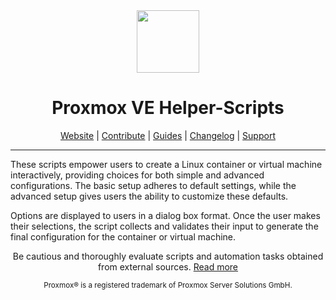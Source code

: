 <div align="center">
<img src="https://raw.githubusercontent.com/doctorfree/proxmox/main/misc/images/logo.png" height="100px" />
</div>
<h1 align="center">Proxmox VE Helper-Scripts</h1>

<p align="center">
  <a href="https://helper-scripts.com/">Website</a> | 
  <a href="https://github.com/doctorfree/proxmox/blob/main/.github/CONTRIBUTING.md">Contribute</a> |
  <a href="https://github.com/doctorfree/proxmox/blob/main/USER_SUBMITTED_GUIDES.md">Guides</a> |
  <a href="https://github.com/doctorfree/proxmox/blob/main/CHANGELOG.md">Changelog</a> |
  <a href="https://ko-fi.com/D1D7EP4GF">Support</a>
</p>

---

These scripts empower users to create a Linux container or virtual machine interactively, providing choices for both simple and advanced configurations. The basic setup adheres to default settings, while the advanced setup gives users the ability to customize these defaults. 

Options are displayed to users in a dialog box format. Once the user makes their selections, the script collects and validates their input to generate the final configuration for the container or virtual machine.
<p align="center">
Be cautious and thoroughly evaluate scripts and automation tasks obtained from external sources. <a href="https://github.com/doctorfree/proxmox/blob/main/CODE-AUDIT.md">Read more</a>
</p>
<sub><div align="center"> Proxmox® is a registered trademark of Proxmox Server Solutions GmbH. </div></sub>
